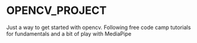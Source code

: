 # OPENCV_PROJECT
Just a way to get started with opencv. Following free code camp tutorials for fundamentals and a bit of play with MediaPipe
